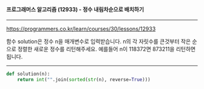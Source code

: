#### 프로그래머스 알고리즘 (12933) - 정수 내림차순으로 배치하기

---

https://programmers.co.kr/learn/courses/30/lessons/12933

함수 solution은 정수 n을 매개변수로 입력받습니다. n의 각 자릿수를 큰것부터 작은 순으로 정렬한 새로운 정수를 리턴해주세요. 예를들어 n이 118372면 873211을 리턴하면 됩니다.

---



```python
def solution(n):
    return int("".join(sorted(str(n), reverse=True)))
```

